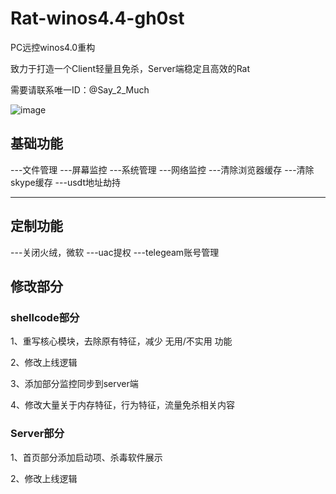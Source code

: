 # Rat-winos4.4-gh0st

PC远控winos4.0重构

致力于打造一个Client轻量且免杀，Server端稳定且高效的Rat

需要请联系唯一ID：@Say_2_Much

![image](https://github.com/user-attachments/assets/61abf101-2e35-4b06-a388-164cfdf0848a)


## 基础功能

---文件管理
---屏幕监控
---系统管理
---网络监控
---清除浏览器缓存
---清除skype缓存
---usdt地址劫持

---

## 定制功能

---关闭火绒，微软
---uac提权
---telegeam账号管理

## 修改部分

### shellcode部分

1、重写核心模块，去除原有特征，减少 无用/不实用 功能

2、修改上线逻辑

3、添加部分监控同步到server端

4、修改大量关于内存特征，行为特征，流量免杀相关内容

### Server部分

1、首页部分添加启动项、杀毒软件展示

2、修改上线逻辑


